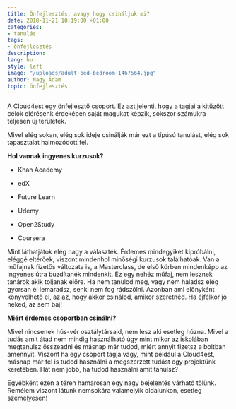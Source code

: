 ```yaml
---
title: Önfejlesztés, avagy hogy csináljuk mi?
date: 2018-11-21 18:19:00 +01:00
categories:
- tanulás
tags:
- önfejlesztés
description: 
lang: hu
style: left
image: "/uploads/adult-bed-bedroom-1467564.jpg"
author: Nagy Ádám
topic: önfejlesztés
---
```


A Cloud4est egy önfejlesztő csoport. Ez azt jelenti, hogy a tagjai a kitűzött célok elérésenk érdekében saját magukat
képzik, sokszor számukra teljesen új területek.

Mivel elég sokan, elég sok  ideje csinálják már ezt a típúsú tanulást, elég sok tapasztalat halmozódott fel.

**Hol vannak ingyenes kurzusok?**

* Khan Academy

* edX

* Future Learn

* Udemy

* Open2Study

* Coursera

Mint láthatjátok elég nagy a választék. Érdemes mindegyiket kipróbálni, eléggé eltérőek, viszont mindenhol minőségi kurzusok
találhatóak. Van a műfajnak fizetős változata is, a Masterclass, de első körben mindenképp az ingyenes útra buzdítanék mindenkit.
Ez egy nehéz műfaj, nem lesznek tanárok akik toljanak előre. Ha nem tanulod meg, vagy nem haladsz elég gyorsan él lemaradsz,
senki nem fog rádszólni. Azonban ami előnyként könyvelhető el, az az, hogy akkor csinálod, amikor szeretnéd. Ha éjfélkor jó neked,
az sem baj!

**Miért érdemes csoportban csinálni?**

Mivel nincsenek hús-vér osztálytársaid, nem lesz aki esetleg húzna. Mivel a tudás amit átad nem mindig használható úgy mint mikor
az iskolában megtanulsz összeadni és másnap már tudod, miért annyit fizetsz a boltban amennyit. Viszont ha egy csoport tagja vagy,
mint például a Cloud4est, másnap már fel is tudod használni a megszerzett tudást egy projektünk keretében. Hát nem jobb, ha tudod
használni amit tanulsz?

Egyébként ezen a téren hamarosan egy nagy bejelentés várható tőlünk. Remélem viszont látunk nemsokára valamelyik oldalunkon,
esetleg személyesen!